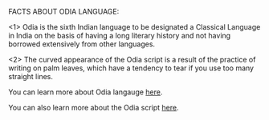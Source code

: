 
FACTS ABOUT ODIA LANGUAGE:

<1> Odia is the sixth Indian language to be designated a Classical Language in India on the basis of having a long literary history and not having borrowed extensively from 
            other languages.

<2> The curved appearance of the Odia script is a result of the practice of writing on palm leaves, which have a tendency to tear if you use too many straight lines.

	
You can learn more about Odia langauge [here](https://en.wikipedia.org/wiki/Odia_script).
	
You can also learn more about the Odia script [here](https://www.omniglot.com/writing/oriya.htm).

